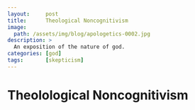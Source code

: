 ```yaml
---
layout:     post
title:      Theological Noncognitivism
image: 
  path: /assets/img/blog/apologetics-0002.jpg
description: >
  An exposition of the nature of god.
categories: [god]
tags:       [skepticism]
---
```


# Theolological Noncognitivism